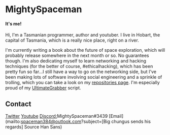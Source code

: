 # MightySpaceman
#### It's me!

Hi, I'm a Tasmanian programmer, author and youtuber.
I live in Hobart, the capital of Tasmania, which is a really nice place, right on a river.

I'm currently writing a book about the future of space exploration, which will probably release somewhere in the next month or so. No guarantees though.
I'm also dedicating myself to learn networking and hacking techniques (for the better of course, #ethicalhacking), which has been pretty fun so far...I still have a way to go on the networking side, but I've been making lots of software involving social engineering and a sprinkle of trolling, which you can take a look on my [repositories page](https://github.com/MightySpaceman?tab=repositories). I'm especially proud of my [UltimateGrabber](https://github.com/MightySpaceman/UltimateGrabber/) script.

## Contact
[Twitter](https://twitter.com/mighty_spaceman)
[Youtube](https://www.youtube.com/c/mightyspaceman)
[Discord:](https://discord.gg/AsCeXnMTYZ)MightySpaceman#3439
[Email](mailto:spaceman384@outlook.com?subject=[Big chungus sends his regards] Source Han Sans)

